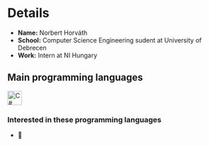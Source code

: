 # Details
- **Name:** Norbert Horváth
- **School:** Computer Science Engineering sudent at University of Debrecen
- **Work:** Intern at NI Hungary

## Main programming languages

<img alt="C#" src="https://upload.wikimedia.org/wikipedia/commons/thumb/b/bd/Logo_C_sharp.svg/1200px-Logo_C_sharp.svg.png" width="32px" />

### Interested in these programming languages
- 
